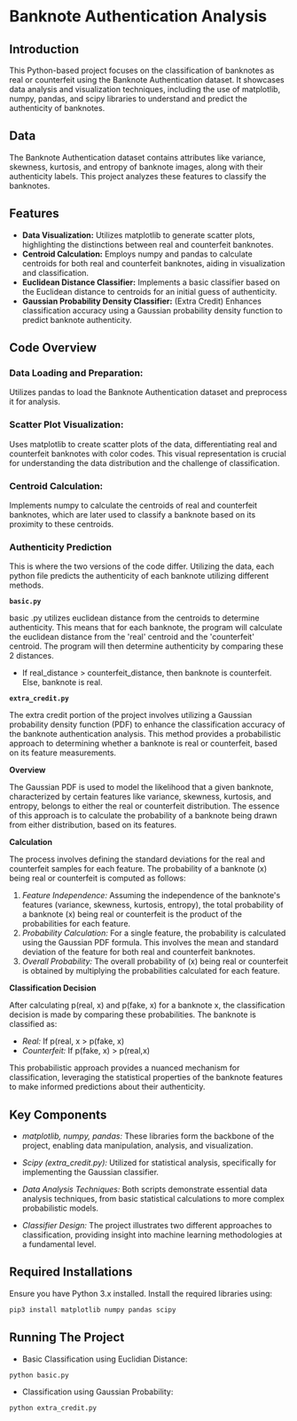# Banknote Authentication Analysis

## Introduction
This Python-based project focuses on the classification of banknotes as real or counterfeit using the Banknote Authentication dataset. It showcases data analysis and visualization techniques, including the use of matplotlib, numpy, pandas, and scipy libraries to understand and predict the authenticity of banknotes.

## Data
The Banknote Authentication dataset contains attributes like variance, skewness, kurtosis, and entropy of banknote images, along with their authenticity labels. This project analyzes these features to classify the banknotes.

## Features
- **Data Visualization:** Utilizes matplotlib to generate scatter plots, highlighting the distinctions between real and counterfeit banknotes.
- **Centroid Calculation:** Employs numpy and pandas to calculate centroids for both real and counterfeit banknotes, aiding in visualization and classification.
- **Euclidean Distance Classifier:** Implements a basic classifier based on the Euclidean distance to centroids for an initial guess of authenticity.
- **Gaussian Probability Density Classifier:** (Extra Credit) Enhances classification accuracy using a Gaussian probability density function to predict banknote authenticity.

## Code Overview
### Data Loading and Preparation:
Utilizes pandas to load the Banknote Authentication dataset and preprocess it for analysis.
### Scatter Plot Visualization:
Uses matplotlib to create scatter plots of the data, differentiating real and counterfeit banknotes with color codes. This visual representation is crucial for understanding the data distribution and the challenge of classification.
### Centroid Calculation:
Implements numpy to calculate the centroids of real and counterfeit banknotes, which are later used to classify a banknote based on its proximity to these centroids.
### Authenticity Prediction
This is where the two versions of the code differ. Utilizing the data, each python file predicts the authenticity of each banknote utilizing different methods.

**`basic.py`**

basic .py utilizes euclidean distance from the centroids to determine authenticity. This means that for each banknote, the program will calculate the euclidean distance from the 'real' centroid and the 'counterfeit' centroid. The program will then determine authenticity by comparing these 2 distances. 

- If real_distance > counterfeit_distance, then banknote is counterfeit. Else, banknote is real.

**`extra_credit.py`**

The extra credit portion of the project involves utilizing a Gaussian probability density function (PDF) to enhance the classification accuracy of the banknote authentication analysis. This method provides a probabilistic approach to determining whether a banknote is real or counterfeit, based on its feature measurements.

**Overview**

The Gaussian PDF is used to model the likelihood that a given banknote, characterized by certain features like variance, skewness, kurtosis, and entropy, belongs to either the real or counterfeit distribution. The essence of this approach is to calculate the probability of a banknote being drawn from either distribution, based on its features.

**Calculation**

The process involves defining the standard deviations for the real and counterfeit samples for each feature. The probability of a banknote \(x\) being real or counterfeit is computed as follows:

1. *Feature Independence:* Assuming the independence of the banknote's features (variance, skewness, kurtosis, entropy), the total probability of a banknote \(x\) being real or counterfeit is the product of the probabilities for each feature.
2. *Probability Calculation:* For a single feature, the probability is calculated using the Gaussian PDF formula. This involves the mean and standard deviation of the feature for both real and counterfeit banknotes.
3. *Overall Probability:* The overall probability of \(x\) being real or counterfeit is obtained by multiplying the probabilities calculated for each feature.

**Classification Decision**

After calculating p(real, x) and p(fake, x) for a banknote x, the classification decision is made by comparing these probabilities. The banknote is classified as:

- *Real:* If p(real, x > p(fake, x)
- *Counterfeit:* If p(fake, x) > p(real,x)

This probabilistic approach provides a nuanced mechanism for classification, leveraging the statistical properties of the banknote features to make informed predictions about their authenticity.
## Key Components
- *matplotlib, numpy, pandas:* These libraries form the backbone of the project, enabling data manipulation, analysis, and visualization.
  
- *Scipy (extra_credit.py):* Utilized for statistical analysis, specifically for implementing the Gaussian classifier.

- *Data Analysis Techniques:* Both scripts demonstrate essential data analysis techniques, from basic statistical calculations to more complex probabilistic models.
  
- *Classifier Design:* The project illustrates two different approaches to classification, providing insight into machine learning methodologies at a fundamental level.
## Required Installations
Ensure you have Python 3.x installed. Install the required libraries using:

```bash
pip3 install matplotlib numpy pandas scipy
```
## Running The Project
- Basic Classification using Euclidian Distance:
```bash
python basic.py
```

- Classification using Gaussian Probability:
```bash
python extra_credit.py
```
